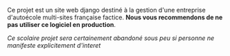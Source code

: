 Ce projet est un site web django destiné à la gestion d'une entreprise d'autoécole multi-sites française factice. **Nous vous recommendons de ne pas utiliser ce logiciel en production**.

_Ce scolaire projet sera certainement abandoné sous peu si personne ne manifeste explicitement d'interet_